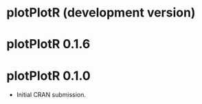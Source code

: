 # plotPlotR (development version)

# plotPlotR 0.1.6

# plotPlotR 0.1.0

* Initial CRAN submission.
